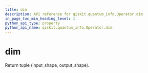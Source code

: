 ```yaml
---
title: dim
description: API reference for qiskit.quantum_info.Operator.dim
in_page_toc_min_heading_level: 1
python_api_type: property
python_api_name: qiskit.quantum_info.Operator.dim
---
```


# dim

Return tuple (input\_shape, output\_shape).

